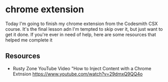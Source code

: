 # chrome extension 
Today I'm going to finish my chrome extension from the Codesmith CSX course. It's the final lesson adn I'm tempted to skip over it, but just want to get it done. If you're ever in need of help, here are some resources that helped me complete it

## Resources

- Rusty Zone YouTube Video "How to Inject Content with a Chrome Extnsion
https://www.youtube.com/watch?v=29dmxQ9QQ4o